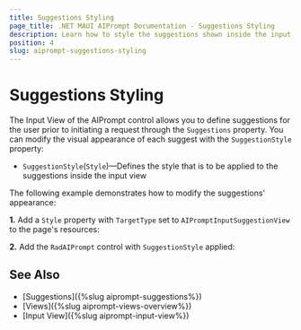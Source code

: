 ```yaml
---
title: Suggestions Styling
page_title: .NET MAUI AIPrompt Documentation - Suggestions Styling
description: Learn how to style the suggestions shown inside the input view of the Telerik .NET MAUI AIPrompt control.
position: 4
slug: aiprompt-suggestions-styling
---
```


# Suggestions Styling

The Input View of the AIPrompt control allows you to define suggestions for the user prior to initiating a request through the `Suggestions` property. You can modify the visual appearance of each suggest with the `SuggestionStyle` property:

* `SuggestionStyle`(`Style`)&mdash;Defines the style that is to be applied to the suggestions inside the input view

The following example demonstrates how to modify the suggestions' appearance:

**1.** Add a `Style` property with `TargetType` set to `AIPromptInputSuggestionView` to the page's resources:

<snippet id='aiprompt-suggestion-style'/>

**2.** Add the `RadAIPrompt` control with `SuggestionStyle` applied:

<snippet id='aiprompt-suggestion-style-xaml'/>

## See Also

- [Suggestions]({%slug aiprompt-suggestions%})
- [Views]({%slug aiprompt-views-overview%})
- [Input View]({%slug aiprompt-input-view%})
